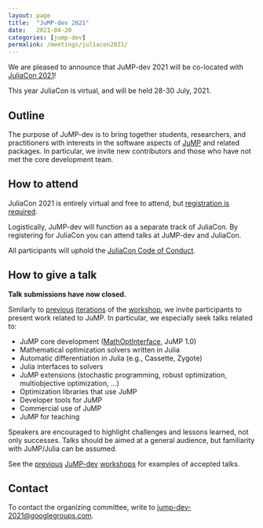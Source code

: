 ```yaml
---
layout: page
title:  "JuMP-dev 2021"
date:   2021-04-20
categories: [jump-dev]
permalink: /meetings/juliacon2021/
---
```


We are pleased to announce that JuMP-dev 2021 will be co-located with
[JuliaCon 2021](https://juliacon.org/2021/)!

This year JuliaCon is virtual, and will be held 28-30 July, 2021.

## Outline 

The purpose of JuMP-dev is to bring together students, researchers, and
practitioners with interests in the software aspects of
[JuMP](https://github.com/jump-dev/JuMP.jl) and related packages. In particular,
we invite new contributors and those who have not met the core development team.

## How to attend

JuliaCon 2021 is entirely virtual and free to attend, but
[registration is required](https://juliacon.org/2021/tickets/).

Logistically, JuMP-dev will function as a separate track of JuliaCon. By
registering for JuliaCon you can attend talks at JuMP-dev and JuliaCon.

All participants will uphold the [JuliaCon Code of Conduct](https://juliacon.org/2021/coc/).

## How to give a talk

**Talk submissions have now closed.**

Similarly to [previous](/meetings/mit2017) [iterations](/meetings/bordeaux2018)
 of the [workshop](/meetings/santiago2019), we invite participants to present
 work related to JuMP. In particular, we especially seek talks related to:

 - JuMP core development ([MathOptInterface](https://github.com/JuliaOpt/MathOptInterface.jl), JuMP 1.0)
 - Mathematical optimization solvers written in Julia
 - Automatic differentiation in Julia (e.g., Cassette, Zygote)
 - Julia interfaces to solvers
 - JuMP extensions (stochastic programming, robust optimization, multiobjective optimization, ...)
 - Optimization libraries that use JuMP
 - Developer tools for JuMP
 - Commercial use of JuMP
 - JuMP for teaching

 Speakers are encouraged to highlight challenges and lessons learned, not only
 successes. Talks should be aimed at a general audience, but familiarity with
 JuMP/Julia can be assumed.

 See the [previous](/meetings/mit2017/) [JuMP-dev](/meetings/bordeaux2018/)
 [workshops](/meetings/santiago2019) for examples of accepted talks.

## Contact

To contact the organizing committee, write to [jump-dev-2021@googlegroups.com](mailto:jump-dev-2021@googlegroups.com).
